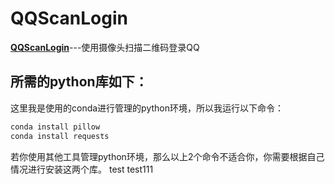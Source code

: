 # QQScanLogin
**[QQScanLogin](https://github.com/MuZiCul/QQScanLogin/)**---使用摄像头扫描二维码登录QQ

## 所需的python库如下：

这里我是使用的conda进行管理的python环境，所以我运行以下命令：

```bash
conda install pillow
conda install requests
```

若你使用其他工具管理python环境，那么以上2个命令不适合你，你需要根据自己情况进行安装这两个库。
test
test111